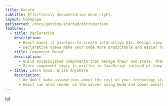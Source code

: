 ```yaml
---
title: Docute
subtitle: Effortlessly documentation done right.
layout: homepage
getStarted: /docs/getting-started/introduction
features:
  - title: Declarative
    description: 
      - React makes it painless to create interactive UIs. Design simple views for each state in your application, and React will efficiently update and render just the right components when your data changes.
      - Declarative views make your code more predictable and easier to debug.
  - title: Component-Based
    description: 
      - Build encapsulated components that manage their own state, then compose them to make complex UIs.
      - Since component logic is written in JavaScript instead of templates, you can easily pass rich data through your app and keep state out of the DOM.
  - title: Learn Once, Write Anywhere
    description: 
      - We don’t make assumptions about the rest of your technology stack, so you can develop new features in React without rewriting existing code.
      - React can also render on the server using Node and power mobile apps using React Native.
---
```

lol
